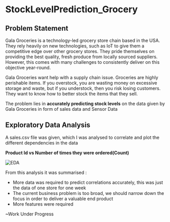 # StockLevelPrediction_Grocery

## Problem Statement 

Gala Groceries is a technology-led grocery store chain based in the USA. They rely heavily on new technologies, such as IoT to give them a competitive edge over other grocery stores. 
They pride themselves on providing the best quality, fresh produce from locally sourced suppliers. However, this comes with many challenges to consistently deliver on this objective year-round.

Gala Groceries want help with a supply chain issue. Groceries are highly perishable items. If you overstock, you are wasting money on excessive storage and waste, but if you understock, then you risk losing customers. They want to know how to better stock the items that they sell.

The problem lies in **accurately predicting stock levels** on the data given by Gala Groceries in form of sales data and Sensor Data

## Exploratory Data Analysis

A sales.csv file was given, which I was analysed to correlate and plot the different dependencies in the data

**Product Id vs  Number of times they were ordered(Count)**

![EDA](https://user-images.githubusercontent.com/112633183/225096256-241a3742-c65d-4dd9-ad8b-cea794f8d9ad.PNG)

From this analysis it was summarised :
- More data was required to predict correlations accurately, this was just the data of one store for one week
- The current business problem is too broad, we should narrow down the focus in order to deliver a valuable end product
- More features were required

~Work Under Progress

